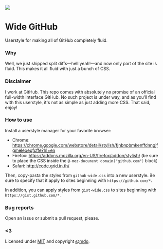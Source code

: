 ![](https://cloud.githubusercontent.com/assets/98681/4158694/54b81c44-3491-11e4-866a-2555e8afc23d.png)

# Wide GitHub

Userstyle for making all of GitHub completely fluid.

### Why

Well, we just shipped split diffs—hell yeah!—and now only part of the site is fluid. This makes it all fluid with just a bunch of CSS.

### Disclaimer

I work at GitHub. This repo comes with absolutely no promise of an official full-width interface GitHub. No such project is under way, and as you'll find with this userstyle, it's not as simple as just adding more CSS. That said, enjoy!

### How to use

Install a userstyle manager for your favorite browser:

* Chrome: https://chrome.google.com/webstore/detail/stylish/fjnbnpbmkenffdnngjfgmeleoegfcffe?hl=en
* Firefox: https://addons.mozilla.org/en-US/firefox/addon/stylish/ (be sure to place the CSS inside the `@-moz-document domain("github.com")` block)
* Safari: http://code.grid.in.th/

Then, copy-pasta the styles from `github-wide.css` into a new userstyle. Be sure to specify that it apply to sites beginning with `https://github.com/*`.

In addition, you can apply styles from `gist-wide.css` to sites beginning with `https://gist.github.com/*`.

### Bug reports

Open an issue or submit a pull request, please.

### <3

Licensed under [MIT](LICENSE) and copyright [@mdo](https://twitter.com/mdo).
